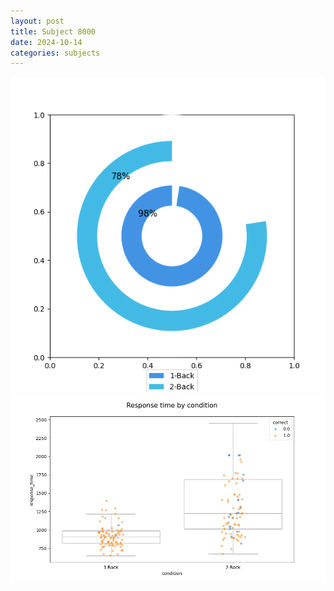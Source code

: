 ```yaml
---
layout: post
title: Subject 8000
date: 2024-10-14
categories: subjects
---
```


![](data/8000/run-13/8000_accuracy_by_condition.png)
![](data/8000/run-13/8000_response_time_by_condition.png)
